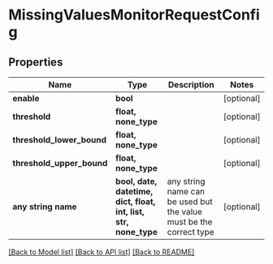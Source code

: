 # MissingValuesMonitorRequestConfig


## Properties
Name | Type | Description | Notes
------------ | ------------- | ------------- | -------------
**enable** | **bool** |  | [optional] 
**threshold** | **float, none_type** |  | [optional] 
**threshold_lower_bound** | **float, none_type** |  | [optional] 
**threshold_upper_bound** | **float, none_type** |  | [optional] 
**any string name** | **bool, date, datetime, dict, float, int, list, str, none_type** | any string name can be used but the value must be the correct type | [optional]

[[Back to Model list]](../README.md#documentation-for-models) [[Back to API list]](../README.md#documentation-for-api-endpoints) [[Back to README]](../README.md)


